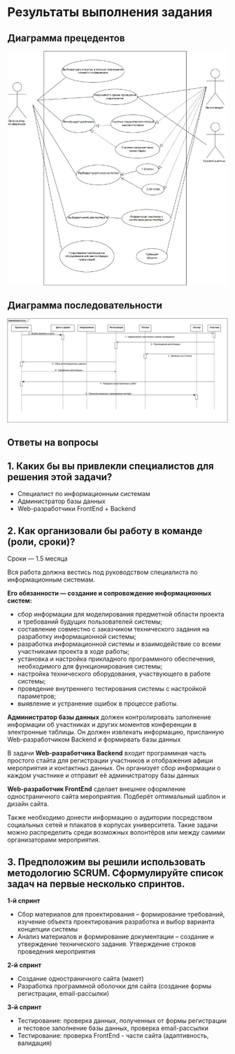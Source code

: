 # Результаты выполнения задания

## Диаграмма прецедентов

![UseCase-Herzen.jpg](img/UseCase-Herzen.jpg)

## Диаграмма последовательности

![Herzen.jpg](img/herzen_.1.jpg)

## Ответы на вопросы

## 1. Каких бы вы привлекли специалистов для решения этой задачи?

- Специалист по информационным системам
- Администратор базы данных
- Web-разработчики FrontEnd + Backend

## 2. Как организовали бы работу в команде (роли, сроки)?

Сроки — 1.5 месяца

Вся работа должна вестись под руководством специалиста по информационным системам. 

**Его обязанности — cоздание и сопровождение информационных систем:**
 
  - сбор информации для моделирования предметной области проекта и требований будущих пользователей системы;
  - составление совместно с заказчиком технического задания на разработку информационной системы;
  - разработка информационной системы и взаимодействие со всеми участниками проекта в ходе работы;
  - установка и настройка прикладного программного обеспечения, необходимого для функционирования системы;
  - настройка технического оборудования, участвующего в работе системы;
  - проведение внутреннего тестирования системы с настройкой параметров;
  - выявление и устранение ошибок в процессе работы.

  **Администратор базы данных** должен контролировать заполнение информации об участниках и других моментов конференции в электронные  таблицы. Он должен извлекать информацию, присланную Web-разработчиком Backend и формирвать базы данных

  В задачи **Web-разработчика Backend** входит программная часть простого стайта для регистрации участников и отображения афиши мероприятия и контактныз данных. Он организует сбор информации о каждом участнике и отправит её администратору базы данных

  **Web-разработчик FrontEnd** сделает внешнее оформление одностраничного сайта мероприятия. Подберёт оптимальный шаблон и дизайн сайта.

  Также необходимо донести информацию о аудитории посредством социальных сетей и плакатов в корпусах университета. Такие задачи можно распределить среди возможных волонтёров или между самими организаторами мероприятия. 

## 3. Предположим вы решили использовать методологию SCRUM. Сформулируйте список задач на первые несколько спринтов.

**1-й спринт**
- Cбор материалов для проектирования – формирование требований, изучение объекта проектирования разработка и выбор варианта концепции системы
- Анализ материалов и формирование документации – создание и утверждение технического задания. Утверждение строков проведения мероприятия

**2-й спринт**
- Создание одностраничного сайта (макет)
- Разработка программной оболочки для сайта (создание формы регистрации, email-рассылки)

**3-й спринт**
- Тестирование: проверка данных, полученных от формы регистрации и тестовое заполнение базы данных, проверка email-рассылки
- Тестирование: проверка FrontEnd - части сайта (адаптивность, валидация)



